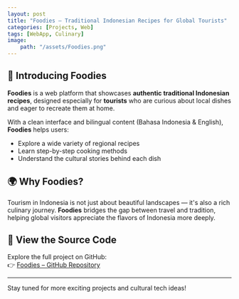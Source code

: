 ```yaml
---
layout: post
title: "Foodies – Traditional Indonesian Recipes for Global Tourists"
categories: [Projects, Web]
tags: [WebApp, Culinary]
image:
    path: "/assets/Foodies.png"
---
```

## 🍛 Introducing Foodies

**Foodies** is a web platform that showcases **authentic traditional Indonesian recipes**, designed especially for **tourists** who are curious about local dishes and eager to recreate them at home.

With a clean interface and bilingual content (Bahasa Indonesia & English), **Foodies** helps users:

- Explore a wide variety of regional recipes  
- Learn step-by-step cooking methods  
- Understand the cultural stories behind each dish  

## 🌍 Why Foodies?

Tourism in Indonesia is not just about beautiful landscapes — it's also a rich culinary journey. **Foodies** bridges the gap between travel and tradition, helping global visitors appreciate the flavors of Indonesia more deeply.

## 🔗 View the Source Code

Explore the full project on GitHub:  
👉 [Foodies – GitHub Repository](https://github.com/zaynabzhaa10/Foodies.git)

---

Stay tuned for more exciting projects and cultural tech ideas!